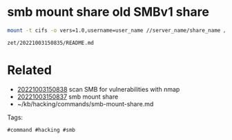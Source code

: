 # smb mount share old SMBv1 share
```bash
mount -t cifs -o vers=1.0,username=user_name //server_name/share_name /mnt/
```

` zet/20221003150835/README.md `

# Related

- [20221003150838](/zet/20221003150838/README.md) scan SMB for vulnerabilities with nmap
- [20221003150837](/zet/20221003150837/README.md) smb mount share
- ~/kb/hacking/commands/smb-mount-share.md

Tags:

    #command #hacking #smb 
